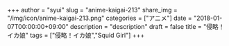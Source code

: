 +++
author = "syui"
slug = "anime-kaigai-213"
share_img = "/img/icon/anime-kaigai-213.png"
categories = ["アニメ"]
date = "2018-01-07T00:00:00+09:00"
description = "description"
draft = false
title = "侵略！イカ娘"
tags = ["侵略！イカ娘","Squid Girl"]
+++
